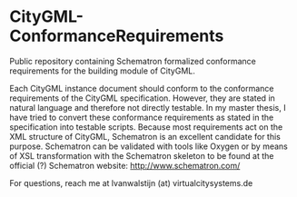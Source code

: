 # CityGML-ConformanceRequirements

Public repository containing Schematron formalized conformance requirements for the building module of CityGML. 

Each CityGML instance document should conform to the conformance requirements of the CityGML specification. However, they are stated in natural language and therefore not directly testable. In my master thesis, I have tried to convert these conformance requirements as stated in the specification into testable scripts. Because most requirements act on the XML structure of CityGML, Schematron is an excellent candidate for this purpose. Schematron can be validated with tools like Oxygen or by means of XSL transformation with the Schematron skeleton to be found at the official (?) Schematron website: http://www.schematron.com/

For questions, reach me at lvanwalstijn (at) virtualcitysystems.de
